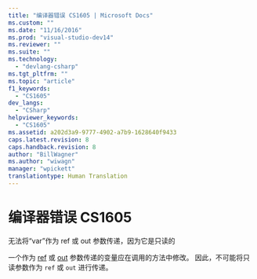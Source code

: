 ```yaml
---
title: "编译器错误 CS1605 | Microsoft Docs"
ms.custom: ""
ms.date: "11/16/2016"
ms.prod: "visual-studio-dev14"
ms.reviewer: ""
ms.suite: ""
ms.technology: 
  - "devlang-csharp"
ms.tgt_pltfrm: ""
ms.topic: "article"
f1_keywords: 
  - "CS1605"
dev_langs: 
  - "CSharp"
helpviewer_keywords: 
  - "CS1605"
ms.assetid: a202d3a9-9777-4902-a7b9-1628640f9433
caps.latest.revision: 8
caps.handback.revision: 8
author: "BillWagner"
ms.author: "wiwagn"
manager: "wpickett"
translationtype: Human Translation
---
```

# 编译器错误 CS1605
无法将“var”作为 ref 或 out 参数传递，因为它是只读的  
  
 一个作为 [ref](../../csharp/language-reference/keywords/ref.md) 或 [out](../../csharp/language-reference/keywords/out.md) 参数传递的变量应在调用的方法中修改。 因此，不可能将只读参数作为 `ref` 或 `out` 进行传递。